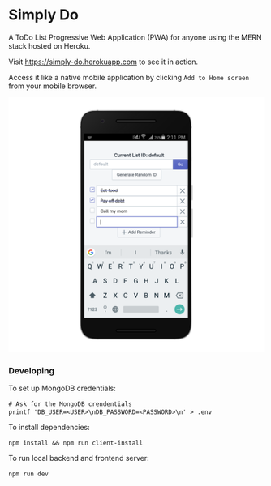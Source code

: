 # Simply Do

A ToDo List Progressive Web Application (PWA) for anyone using the MERN stack hosted on Heroku.

Visit https://simply-do.herokuapp.com to see it in action.

Access it like a native mobile application by clicking `Add to Home screen` from your mobile browser.

<img src="https://raw.githubusercontent.com/nickwu241/simply-do/master/demo/nexus6p-portrait.png" />

### Developing

To set up MongoDB credentials:
```shell
# Ask for the MongoDB crendentials
printf 'DB_USER=<USER>\nDB_PASSWORD=<PASSWORD>\n' > .env
```

To install dependencies:

```shell
npm install && npm run client-install
```

To run local backend and frontend server:

```shell
npm run dev
```
